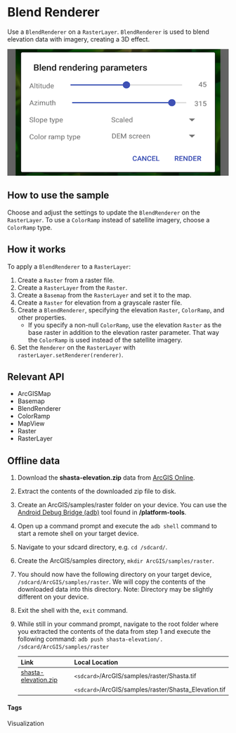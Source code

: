 # Blend Renderer
Use a `BlendRenderer` on a `RasterLayer`. `BlendRenderer` is used to blend elevation data with imagery, creating a 3D effect.

![Blend Renderer App](blend-renderer.png)

## How to use the sample
Choose and adjust the settings to update the `BlendRenderer` on the `RasterLayer`. To use a `ColorRamp` instead of satellite imagery, choose a `ColorRamp` type.

## How it works
To apply a `BlendRenderer` to a `RasterLayer`:

1. Create a `Raster` from a raster file.
2. Create a `RasterLayer` from the `Raster`.
3. Create a `Basemap` from the `RasterLayer` and set it to the map.
4. Create a `Raster` for elevation from a grayscale raster file.
5. Create a `BlendRenderer`, specifying the elevation `Raster`, `ColorRamp`, and other properties.
	- If you specify a non-null `ColorRamp`, use the elevation `Raster` as the base raster in addition to the elevation raster parameter. That way the `ColorRamp` is used instead of the satellite imagery.
6. Set the `Renderer` on the `RasterLayer` with `rasterLayer.setRenderer(renderer)`.

## Relevant API
* ArcGISMap
* Basemap
* BlendRenderer
* ColorRamp
* MapView
* Raster
* RasterLayer

## Offline data
1. Download the **shasta-elevation.zip** data from [ArcGIS Online](https://arcgisruntime.maps.arcgis.com/home/item.html?id=caeef9aa78534760b07158bb8e068462).  
2. Extract the contents of the downloaded zip file to disk.  
3. Create an ArcGIS/samples/raster folder on your device. You can use the [Android Debug Bridge (adb)](https://developer.android.com/guide/developing/tools/adb.html) tool found in **<sdk-dir>/platform-tools**.
4. Open up a command prompt and execute the `adb shell` command to start a remote shell on your target device.
5. Navigate to your sdcard directory, e.g. `cd /sdcard/`.  
6. Create the ArcGIS/samples directory, `mkdir ArcGIS/samples/raster`.
7. You should now have the following directory on your target device, `/sdcard/ArcGIS/samples/raster`. We will copy the contents of the downloaded data into this directory. Note:  Directory may be slightly different on your device.
8. Exit the shell with the, `exit` command.
9. While still in your command prompt, navigate to the root folder where you extracted the contents of the data from step 1 and execute the following command: 
	`adb push shasta-elevation/. /sdcard/ArcGIS/samples/raster`
	

	Link | Local Location
	---------|-------|
	|[shasta-elevation.zip](https://arcgisruntime.maps.arcgis.com/home/item.html?id=caeef9aa78534760b07158bb8e068462)| `<sdcard>`/ArcGIS/samples/raster/Shasta.tif 		  |
	|			   | `<sdcard>`/ArcGIS/samples/raster/Shasta_Elevation.tif |

#### Tags
Visualization